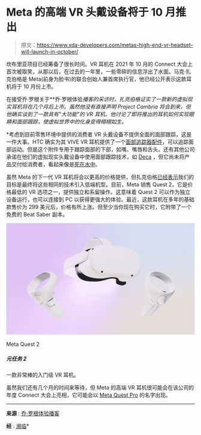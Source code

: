 # Meta 的高端 VR 头戴设备将于 10 月推出

> 原文：<https://www.xda-developers.com/metas-high-end-vr-headset-will-launch-in-october/>

坎布里亚项目已经筹备了很长时间。VR 耳机在 2021 年 10 月的 Connect 大会上首次被取笑，从那以后，在过去的一年里，一些零碎的信息浮出了水面。马克·扎克伯格是 Meta(前身为脸书)的联合创始人兼首席执行官，他已经公开表示这款耳机将于 10 月份上市。

在接受乔·罗根关于**乔·罗根体验*播客的采访时，扎克伯格证实了一款新的虚拟现实耳机将在几个月后上市。虽然他没有直接声明 Project Cambria 将会到来，但他确实谈到了一款具有“大功能”的 VR 耳机。他讨论了即将推出的耳机如何实现眼睛和面部跟踪，使虚拟世界中的化身变得栩栩如生。*

 *考虑到目前零售环境中提供的消费者 VR 头戴设备不提供全面的面部跟踪，这是一件大事。HTC 确实为其 VIVE VR 耳机提供了一个[面部追踪器配件](https://www.vive.com/us/accessory/facial-tracker/)，可以追踪面部运动。但是这个附件专用于跟踪面部的下部，如嘴、嘴唇和舌头。还有其他公司承诺在他们的虚拟现实头戴设备中使用面部跟踪技术，如 [Deca](https://www.deca.net/decagear/) ，但它尚未将产品交付给消费者，看起来像是[死在水中](https://www.youtube.com/watch?v=4FHV7rUlKss)。

虽然 Meta 的下一代 VR 耳机将会以更高的价格提供，但扎克伯格[已经表示](https://www.youtube.com/watch?v=x6AOwDttBsc)我们的目标是最终将这些相同的技术引入低端机型。目前，Meta 销售 Quest 2，它是价格最低的 VR 选项之一，提供独立和系留操作。这意味着 Quest 2 可以作为独立设备运行，也可以连接到 PC 以获得更强大的体验。最近，这款耳机在多年的基础款售价为 299 美元后，价格有所上涨。但至少当你现在购买它时，它附带了一个免费的 Beat Saber 副本。

 <picture>![A great entry level VR headset. ](img/22e4ffa1c54e6696ec380a2ceb93efc5.png)</picture> 

Meta Quest 2

##### 元任务 2

一款非常棒的入门级 VR 耳机。

虽然我们还有几个月的时间来等待，但 Meta 的高端 VR 耳机很可能会在该公司的年度 Connect 大会上亮相，它可能会以 [Meta Quest Pro](https://www.bloomberg.com/news/articles/2022-07-06/meta-plans-to-call-new-virtual-reality-headset-the-quest-pro#xj4y7vzkg) 的名字出现。

* * *

**来源** : [乔·罗根体验播客](https://open.spotify.com/show/4rOoJ6Egrf8K2IrywzwOMk)

**经** : [濒临](https://www.theverge.com/2022/8/25/23322159/mark-zuckerberg-joe-rogan-meta-quest-cambria-headset-launch-date-october)*